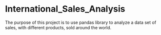 # International_Sales_Analysis
The purpose of this project is to use pandas library to analyze a data set of sales, with different products, sold around the world.
